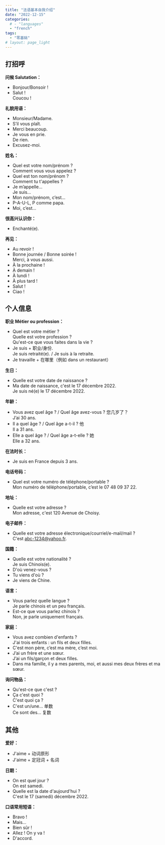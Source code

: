 ```yaml
---
title: "法语基本自我介绍"
date: "2022-12-15"
categories: 
  # - "languages"
  - "french"
tags:
  - "零基础"
# layout: page_light
---
```



## 打招呼

**问候 Salutation：**
- Bonjour/Bonsoir !  
- Salut !  
  Coucou !

**礼貌用语：**
- Monsieur/Madame.
- S’il vous plaît.
- Merci beaucoup.
- Je vous en prie.  
  De rien.
- Excusez-moi.

**姓名：**
- Quel est votre nom/prénom ?  
  Comment vous vous appelez ?
- Quel est ton nom/prénom ?  
  Comment tu t'appelles ?
- Je m’appelle…  
  Je suis…
- Mon nom/prénom, c’est…
- P-A-U-L, P comme papa.
- Moi, c’est…


**很高兴认识你：**
- Enchanté(e).

**再见：**
- Au revoir !
- Bonne journée / Bonne soirée !  
  Merci, à vous aussi.
- À la prochaine !
- À demain !
- À lundi !
- À plus tard !
- Salut !
- Ciao !

## 个人信息

**职业 Métier ou profession：**
- Quel est votre métier ?  
  Quelle est votre profession ?  
  Qu'est-ce que vous faites dans la vie ?
- Je suis + 职业/身份.  
  Je suis retraité(e). / Je suis à la retraite.
- Je travaille + 在哪里（例如 dans un restaurant）

**生日：**
- Quelle est votre date de naissance ?
- Ma date de naissance, c'est le 17 décembre 2022.  
  Je suis né(e) le 17 décembre 2022.

**年龄：**
- Vous avez quel âge ? / Quel âge avez-vous ? 您几岁了？  
  J’ai 30 ans. 
- Il a quel âge ? / Quel âge a-t-il ?   他  
  Il a 31 ans.  	
- Elle a quel âge ? / Quel âge a-t-elle ?   她  
  Elle a 32 ans. 

**在法时长：**
- Je suis en France depuis 3 ans.

**电话号码：**
- Quel est votre numéro de téléphone/portable ?  
  Mon numéro de téléphone/portable, c’est le 07 48 09 37 22.

**地址：**
- Quelle est votre adresse ?  
  Mon adresse, c'est 120 Avenue de Choisy.

**电子邮件：**
- Quelle est votre adresse électronique/courriel/e-mail/mail ?  
  C'est abc-1234@yahoo.fr.

**国籍：**
- Quelle est votre nationalité ?  
  Je suis Chinois(e).
- D'où venez-vous ?
- Tu viens d'où ?
- Je viens de Chine.

**语言：**
- Vous parlez quelle langue ?  
  Je parle chinois et un peu français.
- Est-ce que vous parlez chinois ?  
  Non, je parle uniquement français.

**家庭：**
- Vous avez combien d'enfants ?  
  J'ai trois enfants : un fils et deux filles.
- C'est mon père, c’est ma mère, c’est moi.
- J’ai un frère et une sœur.  
  J’ai un fils/garçon et deux filles.
- Dans ma famille, il y a mes parents, moi, et aussi mes deux frères et ma sœur.

**询问物品：**
- Qu'est-ce que c'est ?
- Ça c'est quoi ?  
  C'est quoi ça ?
- C'est un/une… 单数  
  Ce sont des… 复数


## 其他

**爱好：**
- J'aime + 动词原形
- J'aime + 定冠词 + 名词

**日期：**
- On est quel jour ?  
  On est samedi.
- Quelle est la date d'aujourd'hui ?  
  C'est le 17 (samedi) décembre 2022.

**口语常用短语：**
- Bravo !
- Mais...
- Bien sûr !
- Allez ! On y va !
- D'accord.
